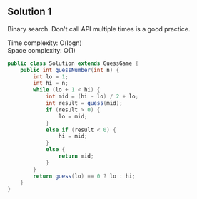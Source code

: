 ## Solution 1

Binary search. Don't call API multiple times is a good practice.  

Time complexity: O(logn)  
Space complexity: O(1)  

```java
public class Solution extends GuessGame {
    public int guessNumber(int n) {
        int lo = 1;
        int hi = n;
        while (lo + 1 < hi) {
            int mid = (hi - lo) / 2 + lo;
            int result = guess(mid);
            if (result > 0) {
                lo = mid;
            }
            else if (result < 0) {
                hi = mid;
            }
            else {
                return mid;
            }
        }
        return guess(lo) == 0 ? lo : hi;
    }
}
```

